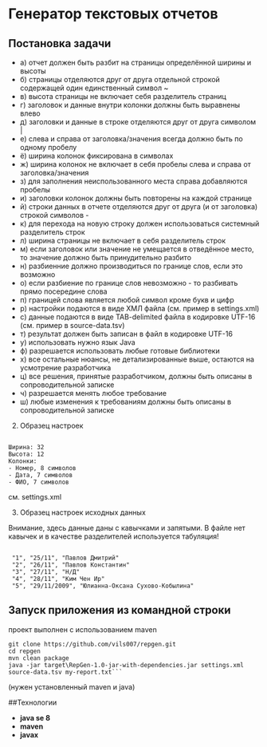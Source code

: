 # Генератор текстовых отчетов
## Постановка задачи
* а) отчет должен быть разбит на страницы определённой ширины и высоты
* б) страницы отделяются друг от друга отдельной строкой содержащей один единственный символ ~
* в) высота страницы не включает себя разделитель страниц
* г) заголовок и данные внутри колонки должны быть выравнены влево
* д) заголовки и данные в строке отделяются друг от друга символом |
* е) слева и справа от заголовка/значения всегда должно быть по одному пробелу
* ё) ширина колонок фиксирована в символах
* ж) ширина колонок не включает в себя пробелы слева и справа от заголовка/значения
* з) для заполнения неиспользованного места справа добавляются пробелы
* и) заголовки колонок должны быть повторены на каждой странице 
* й) строки данных в отчете отделяются друг от друга (и от заголовка) строкой символов -
* к) для перехода на новую строку должен использоваться системный разделитель строк
* л) ширина страницы не включает в себя разделитель строк 
* м) если заголовок или значение не умещается в отведённое место, то значение должно быть принудительно разбито
* н) разбиенние должно производиться по границе слов, если это возможно
* о) если разбиение по границе слов невозможно - то разбивать прямо посередине слова
* п) границей слова является любой символ кроме букв и цифр
* р) настройки подаются в виде ХМЛ файла (см. пример в settings.xml)
* с) данные подаются в виде TAB-delimited файла в кодировке UTF-16 (см. пример в source-data.tsv)
* т) результат должен быть записан в файл в кодировке UTF-16
* у) использовать нужно язык Java
* ф) разрешается использовать любые готовые библиотеки
* х) все остальные нюансы, не детализированные выше, остаются на усмотрение разработчика
* ц) все решения, принятые разработчиком, должны быть описаны в сопроводительной записке
* ч) разрешается менять любое требование
* ш) любые изменения к требованиям должны быть описаны в сопроводительной записке

2) Образец настроек

```

Ширина: 32
Высота: 12
Колонки:
- Номер, 8 символов
- Дата, 7 символов
- ФИО, 7 символов
```

см. settings.xml

3) Образец настроек исходных данных

Внимание, здесь данные даны с кавычками и запятыми. В файле нет кавычек и в качестве разделителей используется табуляция!

```

 "1", "25/11", "Павлов Дмитрий"
 "2", "26/11", "Павлов Константин"
 "3", "27/11", "Н/Д"
 "4", "28/11", "Ким Чен Ир"
 "5", "29/11/2009", "Юлианна-Оксана Сухово-Кобылина"
```


## Запуск приложения из командной строки
проект выполнен с использованием maven 
```
git clone https://github.com/vils007/repgen.git
cd repgen
mvn clean package
java -jar target\RepGen-1.0-jar-with-dependencies.jar settings.xml source-data.tsv my-report.txt```
```
(нужен установленный maven и java)

##Технологии
* **java se 8**
* **maven**
* **javax** 



